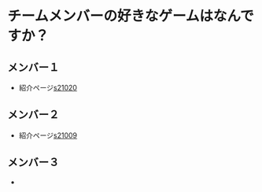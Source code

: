 # チームメンバーの好きなゲームはなんですか？
## メンバー１
* 紹介ページ[s21020](./s21020/s21020.md)
## メンバー２
* 紹介ページ[s21009](./s21009/s21009.md)
## メンバー３
*
 
